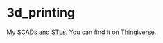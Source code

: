 # 3d_printing

My SCADs and STLs. You can find it on [Thingiverse](https://www.thingiverse.com/top4ek/designs).
